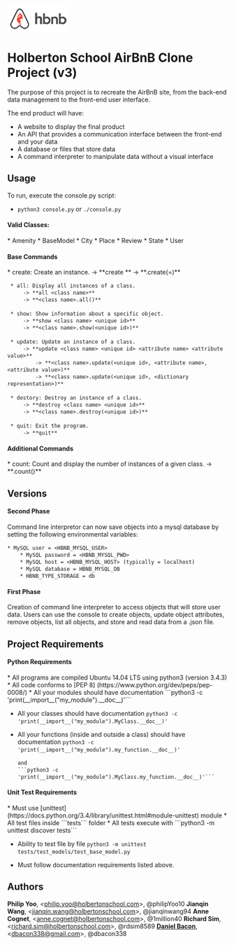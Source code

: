 ![alt tag](https://github.com/dfbacon/AirBnB_clone/blob/master/web_static/images/logo.png)

Holberton School AirBnB Clone Project (v3)
==========================================

The purpose of this project is to recreate the AirBnB site, from the back-end data management to the front-end user interface.

The end product will have:
* A website to display the final product
* An API that provides a communication interface between the front-end and your data
* A database or files that store data
* A command interpreter to manipulate data without a visual interface

Usage
-----
To run, execute the console.py script:
* ```python3 console.py``` or ```./console.py```

<h4>Valid Classes:</h4>
* Amenity
* BaseModel
* City
* Place
* Review
* State
* User

<h4>Base Commands</h4>
	 * create: Create an instance.
	     -> **create <class name>**
	     -> **<class name>.create(<key>=<value>)**

	 * all: Display all instances of a class.
	     -> **all <class name>**
	     -> **<class name>.all()**

	 * show: Show information about a specific object.
	     -> **show <class name> <unique id>**
	     -> **<class name>.show(<unique id>)**

	 * update: Update an instance of a class.
	     -> **update <class name> <unique id> <attribute name> <attribute value>**
             -> **<class name>.update(<unique id>, <attribute name>, <attribute value>)**
             -> **<class name>.update(<unique id>, <dictionary representation>)**

	 * destory: Destroy an instance of a class.
	     -> **destroy <class name> <unique id>**
	     -> **<class name>.destroy(<unique id>)**

	 * quit: Exit the program.
	     -> **quit**

<h4>Additional Commands</h4>
	 * count: Count and display the number of instances of a given class.
	     -> **<class name>.count()**

Versions
--------
<h4>Second Phase</h4>
Command line interpretor can now save objects into a mysql database by setting the following environmental variables:

	* MySQL user = <HBNB_MYSQL_USER>
        * MySQL password = <HBNB_MYSQL_PWD>
        * MySQL host = <HBNB_MYSQL_HOST> (typically = localhost)
        * MySQL database = HBNB_MYSQL_DB
        * HBNB_TYPE_STORAGE = db

<h4>First Phase</h4>
Creation of command line interpreter to access objects that will store user data. Users can use the console to create objects, update object attributes, remove objects, list all objects, and store and read data from a .json file.

Project Requirements
--------------------
<h4>Python Requirements</h4>
* All programs are compiled Ubuntu 14.04 LTS using python3 (version 3.4.3)
* All code conforms to [PEP 8] (https://www.python.org/dev/peps/pep-0008/)
* All your modules should have documentation
      ```python3 -c 'print(__import__("my_module").__doc__)'```

* All your classes should have documentation
      ```python3 -c 'print(__import__("my_module").MyClass.__doc__)'```

* All your functions (inside and outside a class) should have documentation
      ```python3 -c 'print(__import__("my_module").my_function.__doc__)'```

      and
      ```python3 -c 'print(__import__("my_module").MyClass.my_function.__doc__)'```

<h4>Unit Test Requirements</h4>
* Must use [unittest] (https://docs.python.org/3.4/library/unittest.html#module-unittest) module
* All test files inside ```tests``` folder
* All tests execute with
      ```python3 -m unittest discover tests```

* Ability to test file by file
      ```python3 -m unittest tests/test_models/test_base_model.py```

* Must follow documentation requirements listed above.

Authors
-------
**Philip Yoo**, \<philip.yoo@holbertonschool.com>, @philipYoo10
**Jianqin Wang**, \<jianqin.wang@holbertonschool.com>, @jianqinwang94
**Anne Cognet**, \<anne.cognet@holbertonschool.com>, @1million40
**Richard Sim**, \<richard.sim@holbertonschool.com>, @rdsim8589
[**Daniel Bacon**](https://github.com/dfbacon), \<dbacon338@gmail.com>, @dbacon338
